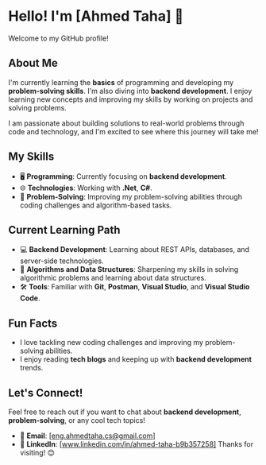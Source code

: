 # Hello! I'm [Ahmed Taha] 👋

Welcome to my GitHub profile!

## About Me
I'm currently learning the **basics** of programming and developing my **problem-solving skills**. I'm also diving into **backend development**. I enjoy learning new concepts and improving my skills by working on projects and solving problems.

I am passionate about building solutions to real-world problems through code and technology, and I'm excited to see where this journey will take me!

## My Skills
- 🖥 **Programming**: Currently focusing on **backend development**.
- 🌐 **Technologies**: Working with **.Net**, **C#**.
- 🧠 **Problem-Solving**: Improving my problem-solving abilities through coding challenges and algorithm-based tasks.

## Current Learning Path
- 💻 **Backend Development**: Learning about REST APIs, databases, and server-side technologies.
- 🔄 **Algorithms and Data Structures**: Sharpening my skills in solving algorithmic problems and learning about data structures.
- 🛠 **Tools**: Familiar with **Git**, **Postman**, **Visual Studio**, and **Visual Studio Code**.

## Fun Facts
- I love tackling new coding challenges and improving my problem-solving abilities.
- I enjoy reading **tech blogs** and keeping up with **backend development** trends.

## Let's Connect!
Feel free to reach out if you want to chat about **backend development**, **problem-solving**, or any cool tech topics!

- 📧 **Email**: [eng.ahmedtaha.cs@gmail.com]
- 💼 **LinkedIn**: [www.linkedin.com/in/ahmed-taha-b9b357258]
Thanks for visiting! 😊
